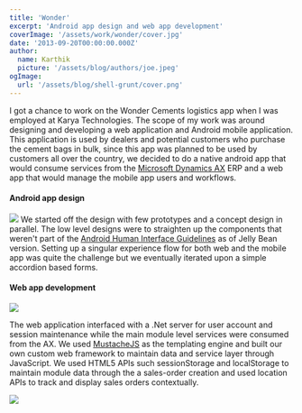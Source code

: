 ```yaml
---
title: 'Wonder'
excerpt: 'Android app design and web app development'
coverImage: '/assets/work/wonder/cover.jpg'
date: '2013-09-20T00:00:00.000Z'
author:
  name: Karthik
  picture: '/assets/blog/authors/joe.jpeg'
ogImage:
  url: '/assets/blog/shell-grunt/cover.png'
---
```


I got a chance to work on the Wonder Cements logistics app when I was employed at Karya Technologies. The scope of my work was around designing and developing a web application and Android mobile application. This application is used by dealers and potential customers who purchase the cement bags in bulk, since this app was planned to be used by customers all over the country, we decided to do a native android app that would consume services from the [Microsoft Dynamics AX](https://www.microsoft.com/en-in/dynamics365/ax-overview) ERP and a web app that would manage the mobile app users and workflows.

#### Android app design
![](/assets/work/wonder/wonder-1-android-design.png)
We started off the design with few prototypes and a concept design in parallel. The low level designs were to straighten up the components that weren't part of the [Android Human Interface Guidelines](https://developer.android.com/guide/practices/ui_guidelines/index.html) as of Jelly Bean version. Setting up a singular experience flow for both web and the mobile app was quite the challenge but we eventually iterated upon a simple accordion based forms.

#### Web app development
![](/assets/work/wonder/wonder-2-webapp.png)

The web application interfaced with a .Net server for user account and session maintenance while the main module level services were consumed from the AX. We used [MustacheJS](http://mustache.github.io/) as the templating engine and built our own custom web framework to maintain data and service layer through JavaScript. We used HTML5 APIs such sessionStorage and localStorage to maintain module data through the a sales-order creation and used location APIs to track and display sales orders contextually.

![](/assets/work/wonder/wonder-3--listings-webapp.png)
